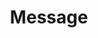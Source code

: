 ---
layout: component.njk
tags: 
    - mobile_components_fr
key: message-mobile_fr
title: Message
parent: mobile_components_fr
image: mobile/overview/message.webp
keywords: message, error, success, info
order: 90
availablelanguages: 
    - de
    - en
---